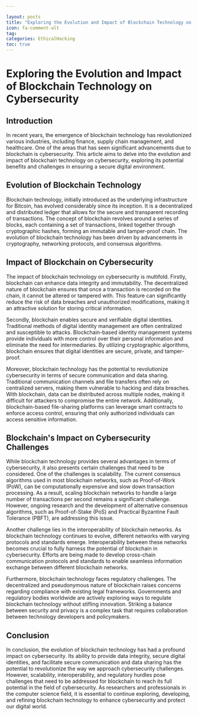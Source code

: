 ```yaml
---

layout: posts
title: "Exploring the Evolution and Impact of Blockchain Technology on Cybersecurity"
icon: fa-comment-alt
tag:      
categories: EthicalHacking
toc: true
---
```




# Exploring the Evolution and Impact of Blockchain Technology on Cybersecurity

## Introduction

In recent years, the emergence of blockchain technology has revolutionized various industries, including finance, supply chain management, and healthcare. One of the areas that has seen significant advancements due to blockchain is cybersecurity. This article aims to delve into the evolution and impact of blockchain technology on cybersecurity, exploring its potential benefits and challenges in ensuring a secure digital environment.

## Evolution of Blockchain Technology

Blockchain technology, initially introduced as the underlying infrastructure for Bitcoin, has evolved considerably since its inception. It is a decentralized and distributed ledger that allows for the secure and transparent recording of transactions. The concept of blockchain revolves around a series of blocks, each containing a set of transactions, linked together through cryptographic hashes, forming an immutable and tamper-proof chain. The evolution of blockchain technology has been driven by advancements in cryptography, networking protocols, and consensus algorithms.

## Impact of Blockchain on Cybersecurity

The impact of blockchain technology on cybersecurity is multifold. Firstly, blockchain can enhance data integrity and immutability. The decentralized nature of blockchain ensures that once a transaction is recorded on the chain, it cannot be altered or tampered with. This feature can significantly reduce the risk of data breaches and unauthorized modifications, making it an attractive solution for storing critical information.

Secondly, blockchain enables secure and verifiable digital identities. Traditional methods of digital identity management are often centralized and susceptible to attacks. Blockchain-based identity management systems provide individuals with more control over their personal information and eliminate the need for intermediaries. By utilizing cryptographic algorithms, blockchain ensures that digital identities are secure, private, and tamper-proof.

Moreover, blockchain technology has the potential to revolutionize cybersecurity in terms of secure communication and data sharing. Traditional communication channels and file transfers often rely on centralized servers, making them vulnerable to hacking and data breaches. With blockchain, data can be distributed across multiple nodes, making it difficult for attackers to compromise the entire network. Additionally, blockchain-based file-sharing platforms can leverage smart contracts to enforce access control, ensuring that only authorized individuals can access sensitive information.

## Blockchain's Impact on Cybersecurity Challenges

While blockchain technology provides several advantages in terms of cybersecurity, it also presents certain challenges that need to be considered. One of the challenges is scalability. The current consensus algorithms used in most blockchain networks, such as Proof-of-Work (PoW), can be computationally expensive and slow down transaction processing. As a result, scaling blockchain networks to handle a large number of transactions per second remains a significant challenge. However, ongoing research and the development of alternative consensus algorithms, such as Proof-of-Stake (PoS) and Practical Byzantine Fault Tolerance (PBFT), are addressing this issue.

Another challenge lies in the interoperability of blockchain networks. As blockchain technology continues to evolve, different networks with varying protocols and standards emerge. Interoperability between these networks becomes crucial to fully harness the potential of blockchain in cybersecurity. Efforts are being made to develop cross-chain communication protocols and standards to enable seamless information exchange between different blockchain networks.

Furthermore, blockchain technology faces regulatory challenges. The decentralized and pseudonymous nature of blockchain raises concerns regarding compliance with existing legal frameworks. Governments and regulatory bodies worldwide are actively exploring ways to regulate blockchain technology without stifling innovation. Striking a balance between security and privacy is a complex task that requires collaboration between technology developers and policymakers.

## Conclusion

In conclusion, the evolution of blockchain technology has had a profound impact on cybersecurity. Its ability to provide data integrity, secure digital identities, and facilitate secure communication and data sharing has the potential to revolutionize the way we approach cybersecurity challenges. However, scalability, interoperability, and regulatory hurdles pose challenges that need to be addressed for blockchain to reach its full potential in the field of cybersecurity. As researchers and professionals in the computer science field, it is essential to continue exploring, developing, and refining blockchain technology to enhance cybersecurity and protect our digital world.